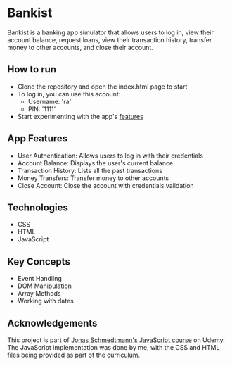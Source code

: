 # Bankist
Bankist is a banking app simulator that allows users to log in, view their account balance, 
request loans, view their transaction history, transfer money to other accounts, and close their account. 

## How to run
- Clone the repository and open the index.html page to start
- To log in, you can use this account:<br>
  - Username: 'ra'<br>
  - PIN: '1111'
- Start experimenting with the app's [features](#app-features) 

## App Features
- User Authentication: Allows users to log in with their credentials
- Account Balance: Displays the user's current balance
- Transaction History: Lists all the past transactions
- Money Transfers: Transfer money to other accounts
- Close Account: Close the account with credentials validation

## Technologies
-  CSS
-  HTML
-  JavaScript

## Key Concepts
-  Event Handling
-  DOM Manipulation
-  Array Methods
-  Working with dates

## Acknowledgements
This project is part of [Jonas Schmedtmann's JavaScript course](https://www.udemy.com/course/the-complete-javascript-course/) on Udemy.<br>
The JavaScript implementation was done by me, with the CSS and HTML files being provided as part of the curriculum.
